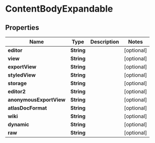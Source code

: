 # ContentBodyExpandable

## Properties
Name | Type | Description | Notes
------------ | ------------- | ------------- | -------------
**editor** | **String** |  |  [optional]
**view** | **String** |  |  [optional]
**exportView** | **String** |  |  [optional]
**styledView** | **String** |  |  [optional]
**storage** | **String** |  |  [optional]
**editor2** | **String** |  |  [optional]
**anonymousExportView** | **String** |  |  [optional]
**atlasDocFormat** | **String** |  |  [optional]
**wiki** | **String** |  |  [optional]
**dynamic** | **String** |  |  [optional]
**raw** | **String** |  |  [optional]
